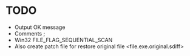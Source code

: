 TODO
====

- Output OK message
- Comments ;
- Win32 FILE_FLAG_SEQUENTIAL_SCAN
- Also create patch file for restore original file <file.exe.original.sdiff>
